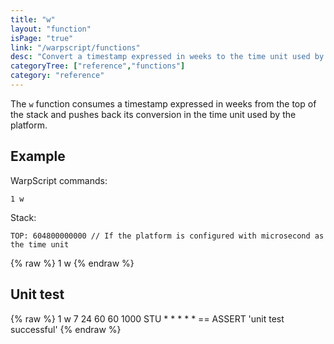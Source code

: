 ```yaml
---
title: "w"
layout: "function"
isPage: "true"
link: "/warpscript/functions"
desc: "Convert a timestamp expressed in weeks to the time unit used by the platform"
categoryTree: ["reference","functions"]
category: "reference"
---
```

 

The `w` function consumes a timestamp expressed in weeks from the top of the stack and pushes back its conversion in the time unit used by the platform.

## Example ##

WarpScript commands:

    1 w

Stack: 

    TOP: 604800000000 // If the platform is configured with microsecond as the time unit


{% raw %}
<warp10-warpscript-widget backend="{{backend}}"  exec-endpoint="{{execEndpoint}}">1 w
</warp10-warpscript-widget>
{% endraw %}    


## Unit test ##

{% raw %}
<warp10-warpscript-widget backend="{{backend}}"  exec-endpoint="{{execEndpoint}}">1 w
7 24 60 60 1000 STU * * * * * == ASSERT
'unit test successful'
</warp10-warpscript-widget>
{% endraw %}        

